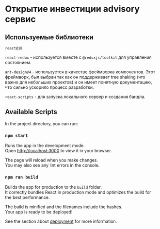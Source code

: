 # Открытие инвестиции advisory сервис

## Используемые библиотеки

`react@18`

`react-redux` - используется вместе с `@reduxjs/toolkit` для управления состоянием.

`ant-design@4` - используется в качестве фреймворка компонентов. Этот фреймворк, был выбран так как он поддерживает tree
shaking (что важно для небольших проектов) и он имеет понятную документацию, что сильно ускорило процесс разработки.

`react-scripts` - для запуска локального сервер и создания бандла.

## Available Scripts

In the project directory, you can run:

### `npm start`

Runs the app in the development mode.\
Open [http://localhost:3000](http://localhost:3000) to view it in your browser.

The page will reload when you make changes.\
You may also see any lint errors in the console.

### `npm run build`

Builds the app for production to the `build` folder.\
It correctly bundles React in production mode and optimizes the build for the best performance.

The build is minified and the filenames include the hashes.\
Your app is ready to be deployed!

See the section about [deployment](https://facebook.github.io/create-react-app/docs/deployment) for more information.